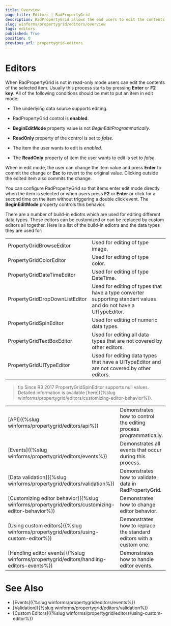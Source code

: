 ```yaml
---
title: Overview
page_title: Editors | RadPropertyGrid
description: RadPropertyGrid allows the end users to edit the contents of the selected item.
slug: winforms/propertygrid/editors/overview
tags: editors
published: True
position: 0
previous_url: propertygrid-editors
---
```


# Editors

When RadPropertyGrid is not in read-only mode users can edit the contents of the selected item. Usually this process starts by pressing __Enter__ or __F2 key__. All of the following conditions should be met to put an item in edit mode:

* The underlying data source supports editing.

* RadPropertyGrid control is __enabled__.

* __BeginEditMode__ property value is not *BeginEditProgrammatically*.

* __ReadOnly__ property of the control is set to *false*.

* The item the user wants to edit is *enabled*.

* The __ReadOnly__ property of item the user wants to edit is set to *false*.

When in edit mode, the user can change the item value and press __Enter__ to commit the change or __Esc__ to revert to the original value. Clicking outside the edited item also commits the change.

You can configure RadPropertyGrid so that items enter edit mode directly when the item is selected or when users press __F2__ or __Enter__ or click for a second time on the item without triggering a double click event. The __BeginEditMode__ property controls this behavior.

There are a number of build-in ediotrs which are used for editing different data types. These editors can be customized or can be replaced by custom editors all together. Here is a list of the build-in ediotrs and the data types they are used for: 

|   |   |
|---|------|
|PropertyGridBrowseEditor|Used for editing of type image.|
|PropertyGridColorEditor|Used for editing of type color.|
|PropertyGridDateTimeEditor|Used for editing of type DateTime.|
|PropertyGridDropDownListEditor|Used for editing of types that have a type converter supporting standart values and do not have a UITypeEditor.|
|PropertyGridSpinEditor|Used for editing of numeric data types.|
|PropertyGridTextBoxEditor|Used for editing all data types that are not covered by other editors.|
|PropertyGridUITypeEditor|Used for editing data types that have a UITypeEditor and are not covered by other editors.|

>tip Since R3 2017 PropertyGridSpinEditor supports null values. Detailed information is available [here]({%slug winforms/propertygrid/editors/customizing-editor-behavior%}).

|   |   |
|---|------|
|[API]({%slug winforms/propertygrid/editors/api%})|Demonstrates how to control the editing process programmatically.|
|[Events]({%slug winforms/propertygrid/editors/events%})|Demonstrates all events that occur during this process.|
|[Data validation]({%slug winforms/propertygrid/editors/validation%})|Demonstrates how to validate data in RadPropertyGrid.|
|[Customizing editor behavior]({%slug winforms/propertygrid/editors/customizing-editor-behavior%})|Demonstrates how to change editor behavior.|
|[Using custom editors]({%slug winforms/propertygrid/editors/using-custom-editor%})|Demonstrates how to replace the standard editors with a custom one.|
|[Handling editor events]({%slug winforms/propertygrid/editors/handling-editors-events%})|Demonstrates how to handle editor events.|

# See Also

* [Events]({%slug winforms/propertygrid/editors/events%})
* [Validation]({%slug winforms/propertygrid/editors/validation%})
* [Custom Editors]({%slug winforms/propertygrid/editors/using-custom-editor%})